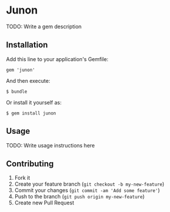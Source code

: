 # Junon

TODO: Write a gem description

## Installation

Add this line to your application's Gemfile:

    gem 'junon'

And then execute:

    $ bundle

Or install it yourself as:

    $ gem install junon

## Usage

TODO: Write usage instructions here

## Contributing

1. Fork it
2. Create your feature branch (`git checkout -b my-new-feature`)
3. Commit your changes (`git commit -am 'Add some feature'`)
4. Push to the branch (`git push origin my-new-feature`)
5. Create new Pull Request
